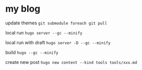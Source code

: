 # my blog

update themes `git submodule foreach git pull`

local run `hugo server --gc --minify`

local run with draft `hugo server -D --gc --minify`

build `hugo --gc --minify`

create new post `hugo new content --kind tools tools/xxx.md`